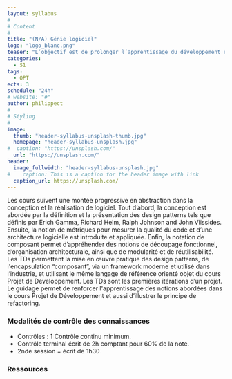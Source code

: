```yaml
---
layout: syllabus
#
# Content
#
title: "(N/A) Génie logiciel"
logo: "logo_blanc.png"
teaser: "L’objectif est de prolonger l’apprentissage du développement en partant du paradigme de la programmation orientée objet acquis en Licence vers des méthodes et techniques du Génie Logiciel. L’évolution se fera par l’étude de design patterns et de notions de métriques, puis par la programmation orientée composant."
categories:
  - S1
tags:
  - OPT
ects: 3
schedule: "24h"
# website: "#"
author: philippect
#
# Styling
#
image:
  thumb: "header-syllabus-unsplash-thumb.jpg"
  homepage: "header-syllabus-unsplash.jpg"
#  caption: "https://unsplash.com/"
  url: "https://unsplash.com/"
header:
  image_fullwidth: "header-syllabus-unsplash.jpg"
#    caption: This is a caption for the header image with link
  caption_url: https://unsplash.com/  
---
```



Les cours suivent une montée progressive en abstraction dans la conception et la réalisation de logiciel.
Tout d’abord, la conception est abordée par la définition et la présentation des design patterns tels que définis par Erich Gamma, Richard Helm, Ralph Johnson and John Vlissides.
Ensuite, la notion de métriques pour mesurer la qualité du code et d’une architecture logicielle est introduite et appliquée.
Enfin, la notation de composant permet d’appréhender des notions de découpage fonctionnel, d’organisation architecturale, ainsi que de modularité et de réutilisabilité.
Les TDs permettent la mise en œuvre pratique des design patterns, de l'encapsulation “composant”, via un framework moderne et utilisé dans l’industrie, et utilisant le même  langage de référence orienté objet du cours Projet de Développement. Les TDs sont les premières itérations d’un projet. Le guidage permet de renforcer l'apprentissage des notions abordées dans le cours Projet de Développement et aussi d’illustrer le principe de refactoring.

### Modalités de contrôle des connaissances ###

 - Contrôles : 1 Contrôle continu minimum.
 - Contrôle terminal écrit de 2h comptant pour 60% de la note.
 - 2nde session = écrit de 1h30

### Ressources ###

